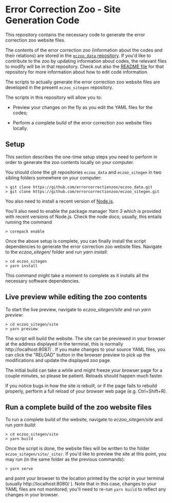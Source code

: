 # Error Correction Zoo - Site Generation Code

This repository contains the necessary code to generate the error correction zoo
website files.

The contents of the error correction zoo (information about the codes and their
relations) are stored in the [`eczoo_data`
repository](https://github.com/errorcorrectionzoo/eczoo_data).  If you'd like to
contribute to the zoo by updating information about codes, the relevant files to
modify will be in that repository.  Check out also the [README
file](https://github.com/errorcorrectionzoo/eczoo_data/blob/eczoodb/README.md)
for that repository for more information about how to edit code information.

The scripts to actually generate the error correction zoo website files are
developed in the present `eczoo_sitegen` repository.

The scripts in this repository will allow you to:

- Preview your changes on the fly as you edit the YAML files for the codes;

- Perform a complete build of the error correction zoo website files locally.

## Setup

This section describes the one-time setup steps you need to perform in order to
generate the zoo contents locally on your computer.

You should clone the git repositories `eczoo_data` and `eczoo_sitegen` in two
sibling folders somewhere on your computer:
```
> git clone https://github.com/errorcorrectionzoo/eczoo_data.git
> git clone https://github.com/errorcorrectionzoo/eczoo_sitegen.git
```

You also need to install a recent version of [Node.js](https://nodejs.org/).

You'll also need to enable the package manager *Yarn 3* which is provided with
recent versions of Node.js. Check the node docs; usually, this entails running the
command
```
> corepack enable
```

Once the above setup is complete, you can finally install the script
dependencies to generate the error correction zoo website files.  Navigate to
the *eczoo_sitegen/* folder and run *yarn install*:
```
> cd eczoo_sitegen
> yarn install
```

This command might take a moment to complete as it installs all the necessary
software dependencies.


## Live preview while editing the zoo contents

To start the live preview, navigate to *eczoo_sitegen/site* and run *yarn preview*:
```
> cd eczoo_sitegen/site
> yarn preview
```

The script will build the website. The site can be previewed in your browser at
the address displayed in the terminal, this is normally http://localhost:8087/ .
If you make changes to your source YAML files, you can click the "RELOAD" button
in the browser preview to pick up the modifications and update the displayed zoo
page.

The initial build can take a while and might freeze your browser page for a
couple minutes, so please be patient.  Reloads should happen much faster.

If you notice bugs in how the site is rebuilt, or if the page fails to rebuild
properly, perform a full reload of your browser web page (e.g. Ctrl+Shift+R).


## Run a complete build of the zoo website files

To run a complete build of the website, navigate to *eczoo_sitegen/site* and run *yarn build*:
```
> cd eczoo_sitegen/site
> yarn build
```

Once the script is done, the website files will be written to the folder
`eczoo_sitegen/site/_site/`.  If you'd like to preview the site at this point,
you may run (in the same folder as the previous commands):
```
> yarn serve
```
and point your browser to the location printed by the script in your terminal
(usually http://localhost:8080/ ). Note that in this case, changes to your YAML
files are not monitored; you'll need to re-run `yarn build` to reflect any
changes in your browser.


